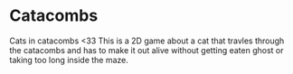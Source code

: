 # Catacombs
Cats in catacombs &lt;33
This is a 2D game about a cat that travles through the catacombs and has to make it out alive without getting eaten ghost or taking too long inside the maze.
